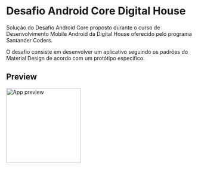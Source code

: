 # Desafio Android Core Digital House

Solução do Desafio Android Core proposto durante o curso de Desenvolvimento Mobile Android da Digital House oferecido pelo programa Santander Coders.

O desafio consiste em desenvolver um aplicativo seguindo os padrões do Material Design de acordo com um protótipo específico.

## Preview

<img src="media/app-preview.gif" alt="App preview" width="200"/>
